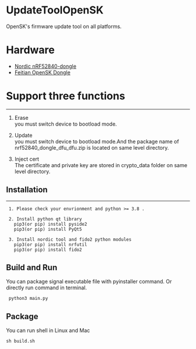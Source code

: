 # UpdateToolOpenSK
OpenSK's firmware update tool on all platforms.


# Hardware
*   [Nordic nRF52840-dongle](https://www.nordicsemi.com/Software-and-Tools/Development-Kits/nRF52840-Dongle)
*   [Feitian OpenSK Dongle](https://feitiantech.github.io/OpenSK_USB/hardware/)

# Support three functions
-------------------------------------------------------------
1. Erase  
 you must switch device to bootload mode.

2. Update  
  you must switch device to bootload mode.And the package name of nrf52840_dongle_dfu_dfu.zip is located on same level directory.


3. Inject cert  
  The certificate and private key are stored in crypto_data folder on same level directory.


## Installation
-------------------------------------------------------------
 ```shell
  1. Please check your envrionment and python >= 3.8 .
 ```
 
 ```shell
  2. Install python qt library
    pip3(or pip) install pyside2
    pip3(or pip) install PyQt5
  ```
  
 ```shell
  3. Install nordic tool and fido2 python modules 
    pip3(or pip) install nrfutil
    pip3(or pip) install fido2
 ```
 
## Build and Run
You can package signal executable file with pyinstaller command.
Or directly run command in terminal.
 ```shell
  python3 main.py
  ```
## Package 
You can run shell in Linux and Mac 
 ```shell
 sh build.sh
  ```
